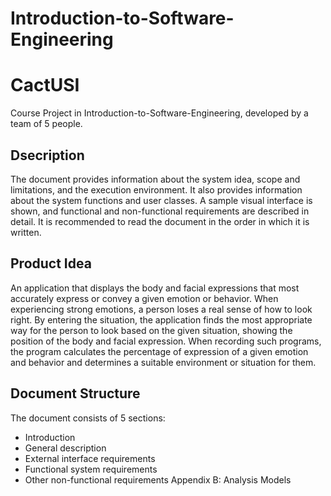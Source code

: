 # Introduction-to-Software-Engineering
# CactUSI
Course Project in Introduction-to-Software-Engineering, developed by a team of 5 people.
## Dsecription
The document provides information about the system idea, scope and limitations, and the execution environment. It also provides information about the system functions and user classes. A sample visual interface is shown, and functional and non-functional requirements are described in detail.
It is recommended to read the document in the order in which it is written.
## Product Idea
An application that displays the body and facial expressions that most accurately express or convey a given emotion or behavior. When experiencing strong emotions, a person loses a real sense of how to look right. By entering the situation, the application finds the most appropriate way for the person to look based on the given situation, showing the position of the body and facial expression. When recording such programs, the program calculates the percentage of expression of a given emotion and behavior and determines a suitable environment or situation for them.
## Document Structure
The document consists of 5 sections:
- Introduction
- General description
- External interface requirements
- Functional system requirements
- Other non-functional requirements
Appendix B: Analysis Models
